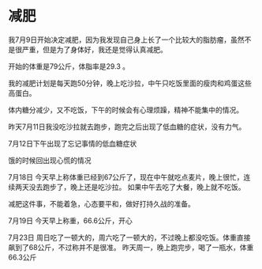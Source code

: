 # 减肥

我7月9日开始决定减肥，因为我发现自己身上长了一个比较大的脂肪瘤，虽然不是很严重，但是为了身体好，我还是觉得认真减肥。

开始的体重是79公斤，体脂率是29.3 。

我的减肥计划是每天跑50分钟，晚上吃沙拉，中午只吃饭里面的瘦肉和鸡蛋这些高蛋白。

体内糖分减少，又不吃饭，下午的时候会有心理烦躁，精神不能集中的情况。

昨天7月11日我没吃沙拉就去跑步，跑完之后出现了低血糖的症状，没有力气。

7月12日下午出现了忘记事情的低血糖症状

饿的时候回出现心慌的情况

7月18日
今天早上称体重已经到67公斤了，现在中午就吃点麦片，晚上很忙，连续两天没去跑步了，晚上还是吃沙拉。
如果中午去吃了大餐，晚上就不吃饭。

减肥这件事，不能着急，心态要平和，做好打持久战的准备。

7月19日
今天早上称重，66.6公斤，开心

7月23日
周日吃了一顿大的，周六吃了一顿大的，不过晚上都没吃饭。体重直接飙到了68公斤，不过称并不是很准。
昨天周一，晚上跑完步，喝了一瓶水，体重66.3公斤
